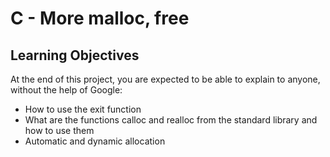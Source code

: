 <h1>C - More malloc, free</h1>
</break>

<h2>Learning Objectives</h2>
<p>At the end of this project, you are expected to be able to explain to anyone, without the help of Google:</p>
<ul>
<li>How to use the exit function</li>
<li>What are the functions calloc and realloc from the standard library and how to use them</li>
<li>Automatic and dynamic allocation</li>
</ul>